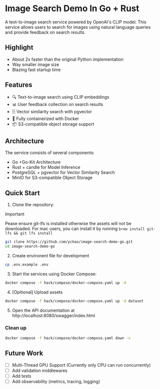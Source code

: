 # Image Search Demo In **Go + Rust**

A text-to-image search service powered by OpenAI's CLIP model. This service allows users to search for images using natural language queries and provide feedback on search results.


## Highlight
- About 2x faster than the original Python implementation
- Way smaller image size
- Blazing fast startup time

## Features

- 🔍 Text-to-image search using CLIP embeddings
- 📊 User feedback collection on search results
- 🗄️ Vector similarity search with pgvector
- 🐳 Fully containerized with Docker
- 📦 S3-compatible object storage support

## Architecture

The service consists of several components:

- Go +Go-Kit Architecture
- Rust + candle for Model Inference
- PostgreSQL + pgvector for Vector Similarity Search
- MinIO for S3-compatible Object Storage

## Quick Start

1. Clone the repository:

> [!IMPORTANT]
> Pease ensure git-lfs is installed otherwise the assets will not be downloaded.
> For mac users, you can install it by running `brew install git-lfs && git lfs install`

```bash
git clone https://github.com/yckao/image-search-demo-go.git
cd image-search-demo-go
```

2. Create environent file for development

```bash
cp .env.example .env
```

3. Start the services using Docker Compose:

```bash
docker compose -f hack/compose/docker-compose.yaml up -d
```

4. [Opitional] Upload assets

```bash
docker compose -f hack/compose/docker-compose.yaml up -d dataset
```

5. Open the API documentation at http://localhost:8080/swagger/index.html

### Clean up

```bash
docker compose -f hack/compose/docker-compose.yaml down -v
```

## Future Work
- [ ] Multi-Thread GPU Support (Currently only CPU can run concurrently)
- [ ] Add validation middlewares
- [ ] Add tests
- [ ] Add observability (metrics, tracing, logging)
